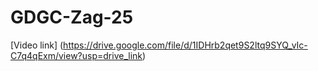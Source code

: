 # GDGC-Zag-25

[Video link] (https://drive.google.com/file/d/1IDHrb2qet9S2ltq9SYQ_vIc-C7q4qExm/view?usp=drive_link)

